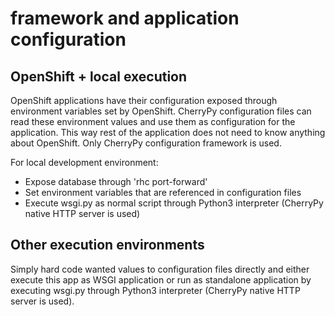 # framework and application configuration

## OpenShift + local execution
OpenShift applications have their configuration exposed through environment variables set by OpenShift. CherryPy configuration files can read these environment values and use them as configuration for the application. This way rest of the application does not need to know anything about OpenShift. Only CherryPy configuration framework is used.

For local development environment:
* Expose database through 'rhc port-forward'
* Set environment variables that are referenced in configuration files
* Execute wsgi.py as normal script through Python3 interpreter (CherryPy native HTTP server is used)

## Other execution environments
Simply hard code wanted values to configuration files directly and either execute this app as WSGI application or run as standalone application by executing wsgi.py through Python3 interpreter (CherryPy native HTTP server is used).
